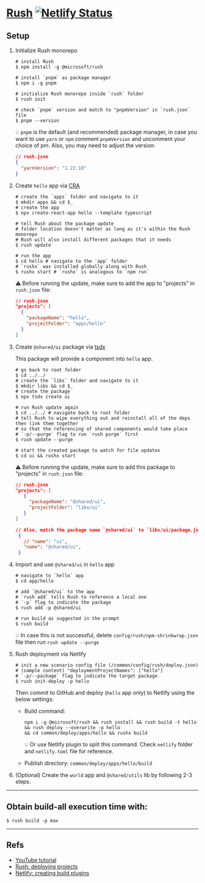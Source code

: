 # [Rush](https://rushjs.io/) [![Netlify Status](https://api.netlify.com/api/v1/badges/c7ddfc40-a959-46fe-ad72-232609198e70/deploy-status)](https://app.netlify.com/sites/monorepo-rush-deploy/deploys)

## Setup

1. Initialize Rush monorepo

   ```shell
   # install Rush
   $ npm install -g @microsoft/rush

   # install `pnpm` as package manager
   $ npm i -g pnpm

   # initialize Rush monorepo inside `rush` folder
   $ rush init

   # check `pnpm` version and match to "pnpmVersion" in `rush.json` file
   $ pnpm --version
   ```

   💡 `pnpm` is the default (and recommended) package manager, in case you want to use `yarn` or `npm` comment `pnpmVersion` and uncomment your choice of pm. Also, you may need to adjust the version:

   ```json
   // rush.json
   {
     "yarnVersion": "1.22.10"
   }
   ```

2. Create `hello` app via [CRA](https://github.com/facebook/create-react-app)

   ```shell
   # create the `apps` folder and navigate to it
   $ mkdir apps && cd $_
   # create the app
   $ npx create-react-app hello --template typescript

   # tell Rush about the package update
   # folder location doesn't matter as long as it's within the Rush monorepo
   # Rush will also install different packages that it needs
   $ rush update

   # run the app
   $ cd hello # navigate to the `app` folder
   # `rushx` was installed globally along with Rush
   $ rushx start # `rushx` is analogous to `npm run`
   ```

   ⚠️ Before running the update, make sure to add the app to "projects" in `rush.json` file:

   ```json
   // rush.json
   "projects": [
     {
       "packageName": "hello",
       "projectFolder": "apps/hello"
     }
   ]
   ```

3. Create `@shared/ui` package via [tsdx](https://github.com/formium/tsdx)

   This package will provide a component into `hello` app.

   ```shell
   # go back to root folder
   $ cd ../../
   # create the `libs` folder and navigate to it
   $ mkdir libs && cd $_
   # create the package
   $ npx tsdx create ui

   # run Rush update again
   $ cd ../../ # navigate back to root folder
   # tell Rush to wipe everything out and reinstall all of the deps then link them together
   # so that the referencing of shared components would take place
   # `-p/--purge` flag to run `rush purge` first
   $ rush update --purge

   # start the created package to watch for file updates
   $ cd ui && rushx start
   ```

   ⚠️ Before running the update, make sure to add this package to "projects" in `rush.json` file:

   ```json
   // rush.json
   "projects": [
      {
        "packageName": "@shared/ui",
        "projectFolder": "libs/ui"
      }
   ]

   // Also, match the package name `@shared/ui` to `libs/ui/package.json` file
    {
      // "name": "ui",
      "name": "@shared/ui",
    }
   ```

4. Import and use `@shared/ui` in `hello` app

   ```shell
   # navigate to `hello` app
   $ cd app/hello

   # add `@shared/ui` to the app
   # `rush add` tells Rush to reference a local one
   # `-p` flag to indicate the package
   $ rush add -p @shared/ui

   # run build as suggested in the prompt
   $ rush build
   ```

   💡 In case this is not successful, delete `config/rush/npm-shrinkwrap.json` file then run `rush update --purge`

5. Rush deployment via Netlify

   ```shell
   # init a new scenario config file (/common/config/rush/deploy.json)
   # (sample content) "deploymentProjectNames": ["hello"]
   # `-p/--package` flag to indicate the target package
   $ rush init-deploy -p hello
   ```

   Then commit to GitHub and deploy (`hello` app only) to Netlify using the below settings:

   - Build command:

     ```shell
     npm i -g @microsoft/rush && rush install && rush build -t hello
     && rush deploy --overwrite -p hello
     && cd common/deploy/apps/hello && rushx build
     ```

     💡 Or use Netlify plugin to split this command. Check `netlify` folder and `netlify.toml` file for reference.

   - Publish directory: `common/deploy/apps/hello/build`

6. (Optional) Create the `world` app and `@shared/utils` lib by following 2-3 steps.

---

## Obtain build-all execution time with:

```shell
$ rush build -p max
```

---

## Refs

- [YouTube tutorial](https://www.youtube.com/watch?v=7FWG3tBTnFM&ab_channel=LeighHalliday)
- [Rush: deploying projects](https://rush.io/pages/maintainer/deploying/)
- [Netlify: creating build plugins](https://docs.netlify.com/configure-builds/build-plugins/create-plugins/)
